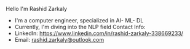 Hello I'm Rashid Zarkaly
- I'm a computer engineer, specialized in AI- ML- DL
- Currently, I'm diving into the NLP field
Contact Info:
-  LinkedIn: https://www.linkedin.com/in/rashid-zarkaly-338669233/
-  Email: rashid.zarkaly@outlook.com


<!---
Rashidzk/Rashidzk is a ✨ special ✨ repository because its `README.md` (this file) appears on your GitHub profile.
You can click the Preview link to take a look at your changes.
--->

